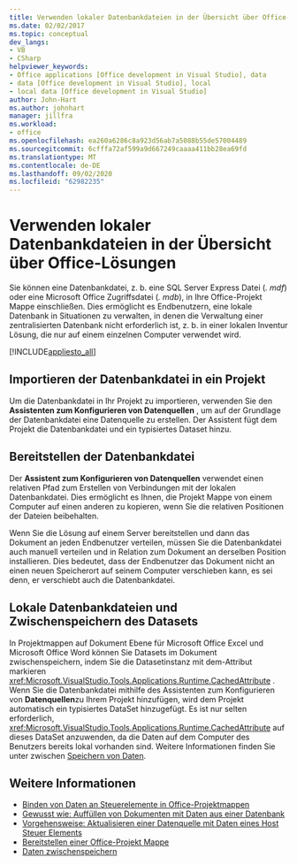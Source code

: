 ```yaml
---
title: Verwenden lokaler Datenbankdateien in der Übersicht über Office-Lösungen
ms.date: 02/02/2017
ms.topic: conceptual
dev_langs:
- VB
- CSharp
helpviewer_keywords:
- Office applications [Office development in Visual Studio], data
- data [Office development in Visual Studio], local
- local data [Office development in Visual Studio]
author: John-Hart
ms.author: johnhart
manager: jillfra
ms.workload:
- office
ms.openlocfilehash: ea260a6286c8a923d56ab7a5088b55de57004489
ms.sourcegitcommit: 6cfffa72af599a9d667249caaaa411bb28ea69fd
ms.translationtype: MT
ms.contentlocale: de-DE
ms.lasthandoff: 09/02/2020
ms.locfileid: "62982235"
---
```

# <a name="use-local-database-files-in-office-solutions-overview"></a>Verwenden lokaler Datenbankdateien in der Übersicht über Office-Lösungen
  Sie können eine Datenbankdatei, z. b. eine SQL Server Express Datei (*. mdf*) oder eine Microsoft Office Zugriffsdatei (*. mdb*), in Ihre Office-Projekt Mappe einschließen. Dies ermöglicht es Endbenutzern, eine lokale Datenbank in Situationen zu verwalten, in denen die Verwaltung einer zentralisierten Datenbank nicht erforderlich ist, z. b. in einer lokalen Inventur Lösung, die nur auf einem einzelnen Computer verwendet wird.

 [!INCLUDE[appliesto_all](../vsto/includes/appliesto-all-md.md)]

## <a name="import-the-database-file-into-a-project"></a>Importieren der Datenbankdatei in ein Projekt
 Um die Datenbankdatei in Ihr Projekt zu importieren, verwenden Sie den **Assistenten zum Konfigurieren von Datenquellen** , um auf der Grundlage der Datenbankdatei eine Datenquelle zu erstellen. Der Assistent fügt dem Projekt die Datenbankdatei und ein typisiertes Dataset hinzu.

## <a name="deploy-the-database-file"></a>Bereitstellen der Datenbankdatei
 Der **Assistent zum Konfigurieren von Datenquellen** verwendet einen relativen Pfad zum Erstellen von Verbindungen mit der lokalen Datenbankdatei. Dies ermöglicht es Ihnen, die Projekt Mappe von einem Computer auf einen anderen zu kopieren, wenn Sie die relativen Positionen der Dateien beibehalten.

 Wenn Sie die Lösung auf einem Server bereitstellen und dann das Dokument an jeden Endbenutzer verteilen, müssen Sie die Datenbankdatei auch manuell verteilen und in Relation zum Dokument an derselben Position installieren. Dies bedeutet, dass der Endbenutzer das Dokument nicht an einen neuen Speicherort auf seinem Computer verschieben kann, es sei denn, er verschiebt auch die Datenbankdatei.

## <a name="local-database-files-and-caching-the-dataset"></a>Lokale Datenbankdateien und Zwischenspeichern des Datasets
 In Projektmappen auf Dokument Ebene für Microsoft Office Excel und Microsoft Office Word können Sie Datasets im Dokument zwischenspeichern, indem Sie die Datasetinstanz mit dem-Attribut markieren <xref:Microsoft.VisualStudio.Tools.Applications.Runtime.CachedAttribute> . Wenn Sie die Datenbankdatei mithilfe des Assistenten zum Konfigurieren von **Datenquellen**zu Ihrem Projekt hinzufügen, wird dem Projekt automatisch ein typisiertes DataSet hinzugefügt. Es ist nur selten erforderlich, <xref:Microsoft.VisualStudio.Tools.Applications.Runtime.CachedAttribute> auf dieses DataSet anzuwenden, da die Daten auf dem Computer des Benutzers bereits lokal vorhanden sind. Weitere Informationen finden Sie unter zwischen [Speichern von Daten](../vsto/caching-data.md).

## <a name="see-also"></a>Weitere Informationen
- [Binden von Daten an Steuerelemente in Office-Projektmappen](../vsto/binding-data-to-controls-in-office-solutions.md)
- [Gewusst wie: Auffüllen von Dokumenten mit Daten aus einer Datenbank](../vsto/how-to-populate-documents-with-data-from-a-database.md)
- [Vorgehensweise: Aktualisieren einer Datenquelle mit Daten eines Host Steuer Elements](../vsto/how-to-update-a-data-source-with-data-from-a-host-control.md)
- [Bereitstellen einer Office-Projekt Mappe](../vsto/deploying-an-office-solution.md)
- [Daten zwischenspeichern](../vsto/caching-data.md)
